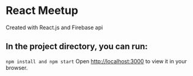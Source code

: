 # React Meetup

Created with React.js and Firebase api

## In the project directory, you can run:

```npm install and npm start```
Open [http://localhost:3000](http://localhost:3000) to view it in your browser.

